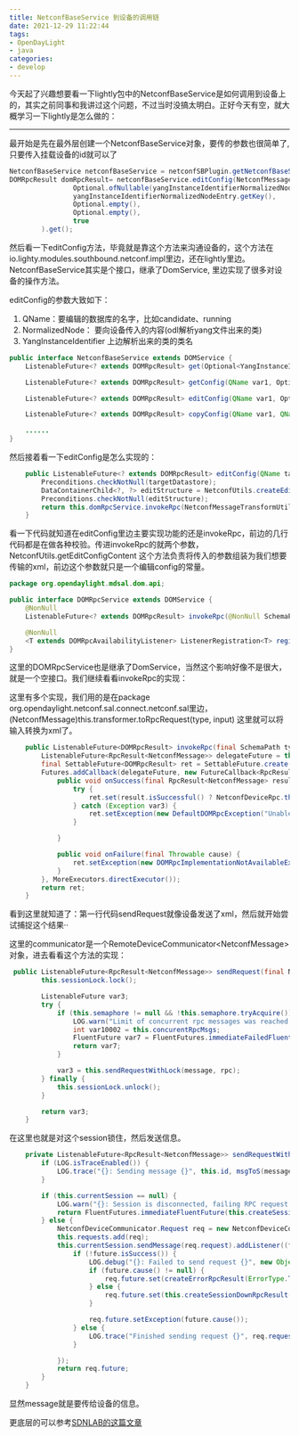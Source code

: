 ```yaml
---
title: NetconfBaseService 到设备的调用链
date: 2021-12-29 11:22:44
tags:
- OpenDayLight
- java
categories:
- develop
---
```


今天起了兴趣想要看一下lightly包中的NetconfBaseService是如何调用到设备上的，其实之前同事和我讲过这个问题，不过当时没搞太明白。正好今天有空，就大概学习一下lightly是怎么做的：

---

最开始是先在最外层创建一个NetconfBaseService对象，要传的参数也很简单了,只要传入挂载设备的id就可以了

<!--more-->

```java
NetconfBaseService netconfBaseService = netconfSBPlugin.getNetconfBaseService(NodeId.getDefaultInstance("1")).orElseThrow(()->new NullPointerException("no such device in device tree!"));
DOMRpcResult domRpcResult= netconfBaseService.editConfig(NetconfMessageTransformUtil.NETCONF_RUNNING_QNAME,
                Optional.ofNullable(yangInstanceIdentifierNormalizedNodeEntry.getValue()),
                yangInstanceIdentifierNormalizedNodeEntry.getKey(),
                Optional.empty(),
                Optional.empty(),
                true
        ).get();
```

然后看一下editConfig方法，毕竟就是靠这个方法来沟通设备的，这个方法在io.lighty.modules.southbound.netconf.impl里边，还在lightly里边。NetconfBaseService其实是个接口，继承了DomService, 里边实现了很多对设备的操作方法。

editConfig的参数大致如下：
1. QName：要编辑的数据库的名字，比如candidate、running
2. NormalizedNode： 要向设备传入的内容(odl解析yang文件出来的类)
3. YangInstanceIdentifier 上边解析出来的类的类名

```java
public interface NetconfBaseService extends DOMService {
    ListenableFuture<? extends DOMRpcResult> get(Optional<YangInstanceIdentifier> var1);

    ListenableFuture<? extends DOMRpcResult> getConfig(QName var1, Optional<YangInstanceIdentifier> var2);

    ListenableFuture<? extends DOMRpcResult> editConfig(QName var1, Optional<NormalizedNode<?, ?>> var2, YangInstanceIdentifier var3, Optional<ModifyAction> var4, Optional<ModifyAction> var5, boolean var6);

    ListenableFuture<? extends DOMRpcResult> copyConfig(QName var1, QName var2);

    ......
}
```

然后接着看一下editConfig是怎么实现的：

```java
    public ListenableFuture<? extends DOMRpcResult> editConfig(QName targetDatastore, Optional<NormalizedNode<?, ?>> data, YangInstanceIdentifier dataPath, Optional<ModifyAction> dataModifyActionAttribute, Optional<ModifyAction> defaultModifyAction, boolean rollback) {
        Preconditions.checkNotNull(targetDatastore);
        DataContainerChild<?, ?> editStructure = NetconfUtils.createEditConfigStructure(this.schemaContext, data, dataModifyActionAttribute, dataPath);
        Preconditions.checkNotNull(editStructure);
        return this.domRpcService.invokeRpc(NetconfMessageTransformUtil.toPath(NetconfMessageTransformUtil.NETCONF_EDIT_CONFIG_QNAME), NetconfUtils.getEditConfigContent(targetDatastore, editStructure, defaultModifyAction, rollback));
    }
```

看一下代码就知道在editConfig里边主要实现功能的还是invokeRpc，前边的几行代码都是在做各种校验。传进invokeRpc的就两个参数，NetconfUtils.getEditConfigContent 这个方法负责将传入的参数组装为我们想要传输的xml，前边这个参数就只是一个编辑config的常量。


```java
package org.opendaylight.mdsal.dom.api;

public interface DOMRpcService extends DOMService {
    @NonNull
    ListenableFuture<? extends DOMRpcResult> invokeRpc(@NonNull SchemaPath type, @NonNull NormalizedNode<?, ?> input);

    @NonNull
    <T extends DOMRpcAvailabilityListener> ListenerRegistration<T> registerRpcListener(@NonNull T listener);
}
```

这里的DOMRpcService也是继承了DomService，当然这个影响好像不是很大，就是一个空接口。我们继续看看invokeRpc的实现：

这里有多个实现，我们用的是在package org.opendaylight.netconf.sal.connect.netconf.sal里边，(NetconfMessage)this.transformer.toRpcRequest(type, input) 这里就可以将输入转换为xml了。

```java
    public ListenableFuture<DOMRpcResult> invokeRpc(final SchemaPath type, final NormalizedNode<?, ?> input) {
        ListenableFuture<RpcResult<NetconfMessage>> delegateFuture = this.communicator.sendRequest((NetconfMessage)this.transformer.toRpcRequest(type, input), type.getLastComponent());
        final SettableFuture<DOMRpcResult> ret = SettableFuture.create();
        Futures.addCallback(delegateFuture, new FutureCallback<RpcResult<NetconfMessage>>() {
            public void onSuccess(final RpcResult<NetconfMessage> result) {
                try {
                    ret.set(result.isSuccessful() ? NetconfDeviceRpc.this.transformer.toRpcResult((NetconfMessage)result.getResult(), type) : new DefaultDOMRpcResult(result.getErrors()));
                } catch (Exception var3) {
                    ret.setException(new DefaultDOMRpcException("Unable to parse rpc reply. type: " + type + " input: " + input, var3));
                }

            }

            public void onFailure(final Throwable cause) {
                ret.setException(new DOMRpcImplementationNotAvailableException(cause, "Unable to invoke rpc %s", new Object[]{type}));
            }
        }, MoreExecutors.directExecutor());
        return ret;
    }
```

看到这里就知道了：第一行代码sendRequest就像设备发送了xml，然后就开始尝试捕捉这个结果··

这里的communicator是一个RemoteDeviceCommunicator\<NetconfMessage\>对象，进去看看这个方法的实现：

```java
 public ListenableFuture<RpcResult<NetconfMessage>> sendRequest(final NetconfMessage message, final QName rpc) {
        this.sessionLock.lock();

        ListenableFuture var3;
        try {
            if (this.semaphore != null && !this.semaphore.tryAcquire()) {
                LOG.warn("Limit of concurrent rpc messages was reached (limit: {}). Rpc reply message is needed. Discarding request of Netconf device with id: {}", this.concurentRpcMsgs, this.id.getName());
                int var10002 = this.concurentRpcMsgs;
                FluentFuture var7 = FluentFutures.immediateFailedFluentFuture(new NetconfDocumentedException("Limit of rpc messages was reached (Limit :" + var10002 + ") waiting for emptying the queue of Netconf device with id: " + this.id.getName()));
                return var7;
            }

            var3 = this.sendRequestWithLock(message, rpc);
        } finally {
            this.sessionLock.unlock();
        }

        return var3;
    }
```
在这里也就是对这个session锁住，然后发送信息。

```java
    private ListenableFuture<RpcResult<NetconfMessage>> sendRequestWithLock(final NetconfMessage message, final QName rpc) {
        if (LOG.isTraceEnabled()) {
            LOG.trace("{}: Sending message {}", this.id, msgToS(message));
        }

        if (this.currentSession == null) {
            LOG.warn("{}: Session is disconnected, failing RPC request {}", this.id, message);
            return FluentFutures.immediateFluentFuture(this.createSessionDownRpcResult());
        } else {
            NetconfDeviceCommunicator.Request req = new NetconfDeviceCommunicator.Request(new UncancellableFuture(true), message);
            this.requests.add(req);
            this.currentSession.sendMessage(req.request).addListener((future) -> {
                if (!future.isSuccess()) {
                    LOG.debug("{}: Failed to send request {}", new Object[]{this.id, XmlUtil.toString(req.request.getDocument()), future.cause()});
                    if (future.cause() != null) {
                        req.future.set(createErrorRpcResult(ErrorType.TRANSPORT, future.cause().getLocalizedMessage()));
                    } else {
                        req.future.set(this.createSessionDownRpcResult());
                    }

                    req.future.setException(future.cause());
                } else {
                    LOG.trace("Finished sending request {}", req.request);
                }

            });
            return req.future;
        }
    }
```
显然message就是要传给设备的信息。


更底层的可以参考[SDNLAB的这篇文章](https://www.sdnlab.com/22997.html)




